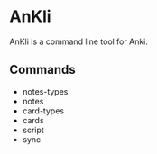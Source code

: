 # AnKli

AnKli is a command line tool for Anki.

## Commands

- notes-types
- notes
- card-types
- cards
- script
- sync

